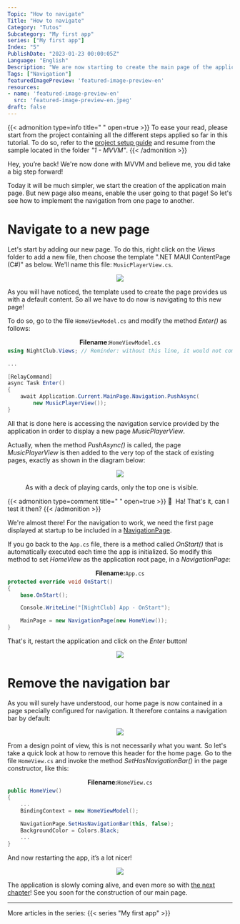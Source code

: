 ```yaml
---
Topic: "How to navigate"
Title: "How to navigate"
Category: "Tutos"
Subcategory: "My first app"
series: ["My first app"]
Index: "5"
PublishDate: "2023-01-23 00:00:05Z"
Language: "English"
Description: "We are now starting to create the main page of the application. But new page also means, enable the user going to that page! So let's see how to implement the navigation from one page to another."
Tags: ["Navigation"]
featuredImagePreview: 'featured-image-preview-en'
resources:
- name: 'featured-image-preview-en'
  src: 'featured-image-preview-en.jpeg'
draft: false
---
```


<!--more-->


{{< admonition type=info title="‎ " open=true >}}
To ease your read, please start from the project containing all the different steps applied so far in this tutorial. To do so, refer to the <a href="../2-setup-the-project/">project setup guide</a> and resume from the sample located in the folder *"1 - MVVM"*.
{{< /admonition >}}


Hey, you’re back! We're now done with MVVM and believe me, you did take a big step forward!

Today it will be much simpler, we start the creation of the application main page. But new page also means, enable the user going to that page! So let's see how to implement the navigation from one page to another.



# Navigate to a new page
Let's start by adding our new page. To do this, right click on the *Views* folder to add a new file, then choose the template ".NET MAUI ContentPage (C#)" as below. We'll name this file: `MusicPlayerView.cs`.



<p align="center"><img max-width="100%" max-height="100%" src="./images/4C95EF7DF978364F1FBDE99A614BF58D.png" /></p>
<figure></figure>


As you will have noticed, the template used to create the page provides us with a default content. So all we have to do now is navigating to this new page!

To do so, go to the file `HomeViewModel.cs` and modify the method *Enter()* as follows:



<p align="center" style="margin-bottom:-10px"><strong>Filename:</strong><code>HomeViewModel.cs</code></p>

```csharp
using NightClub.Views; // Reminder: without this line, it would not compile!

...

[RelayCommand]
async Task Enter()
{
    await Application.Current.MainPage.Navigation.PushAsync(
        new MusicPlayerView());
}
```


All that is done here is accessing the navigation service provided by the application in order to display a new page *MusicPlayerView*.

Actually, when the method *PushAsync()* is called, the page *MusicPlayerView* is then added to the very top of the stack of existing pages, exactly as shown in the diagram below:



<p align="center"><img max-width="100%" max-height="100%" src="./images/E2D879FA8EDC7C6E3677857BCA73F038.png" /></p>
<figure><figcaption class="image-caption">As with a deck of playing cards, only the top one is visible.</figcaption></figure>



{{< admonition type=comment title="‎ " open=true >}}
🐒‎ ‎ Ha! That's it, can I test it then?
{{< /admonition >}}


We're almost there! For the navigation to work, we need the first page displayed at startup to be included in a [NavigationPage](https://learn.microsoft.com/en-us/dotnet/maui/user-interface/pages/navigationpage#create-the-root-page).

If you go back to the `App.cs` file, there is a method called *OnStart()* that is automatically executed each time the app is initialized. So modify this method to set *HomeView* as the application root page, in a *NavigationPage*:



<p align="center" style="margin-bottom:-10px"><strong>Filename:</strong><code>App.cs</code></p>

```csharp
protected override void OnStart()
{
    base.OnStart();

    Console.WriteLine("[NightClub] App - OnStart");

    MainPage = new NavigationPage(new HomeView());
}
```


That's it, restart the application and click on the *Enter* button!



<p align="center"><img max-width="100%" max-height="100%" src="./images/C7AE64E0B2C23119FC68BE61FF22BBB2.gif" /></p>
<figure></figure>


# Remove the navigation bar
As you will surely have understood, our home page is now contained in a page specially configured for navigation. It therefore contains a navigation bar by default:



<p align="center"><img max-width="100%" max-height="100%" src="./images/82596E59FF4122F0C481FF2E6E218521.png" /></p>
<figure></figure>


From a design point of view, this is not necessarily what you want. So let's take a quick look at how to remove this header for the home page. Go to the file `HomeView.cs` and invoke the method *SetHasNavigationBar()* in the page constructor, like this:



<p align="center" style="margin-bottom:-10px"><strong>Filename:</strong><code>HomeView.cs</code></p>

```csharp
public HomeView()
{
	...
	BindingContext = new HomeViewModel();
	
	NavigationPage.SetHasNavigationBar(this, false);
	BackgroundColor = Colors.Black;
	...
}
```


And now restarting the app, it’s a lot nicer!

<p align="center"><img max-width="100%" max-height="100%" src="./images/81F75B6282F352517B99D11F2F3F6D31.gif" /></p>
<figure></figure>


The application is slowly coming alive, and even more so with <a href="../6-scaffolding/">the next chapter</a>! See you soon for the construction of our main page.

___
More articles in the series:
{{< series "My first app" >}}
